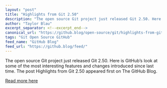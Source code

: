 ```yaml
---
layout: "post"
title: "Highlights from Git 2.50"
description: "The open source Git project just released Git 2.50. Here is GitHub’s look at some of the most intere..."
author: "Taylor Blau"
excerpt_separator: <!--excerpt_end-->
canonical_url: "https://github.blog/open-source/git/highlights-from-git-2-50/"
tags: "Git Open Source GitHub"
feed_name: "GitHub Blog"
feed_url: "https://github.blog/feed/"
---
```


The open source Git project just released Git 2.50. Here is GitHub’s look at some of the most interesting features and changes introduced since last time.<!--excerpt_end-->
The post Highlights from Git 2.50 appeared first on The GitHub Blog.

[Read more here](https://github.blog/open-source/git/highlights-from-git-2-50/)
